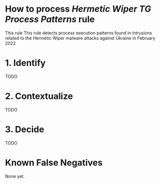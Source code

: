 # How to process *Hermetic Wiper TG Process Patterns* rule
This rule This rule detects process execution patterns found in intrusions related to the Hermetic Wiper malware attacks against Ukraine in February 2022

# 1. Identify
TODO

# 2. Contextualize
TODO

# 3. Decide
TODO

# Known False Negatives
None yet.
